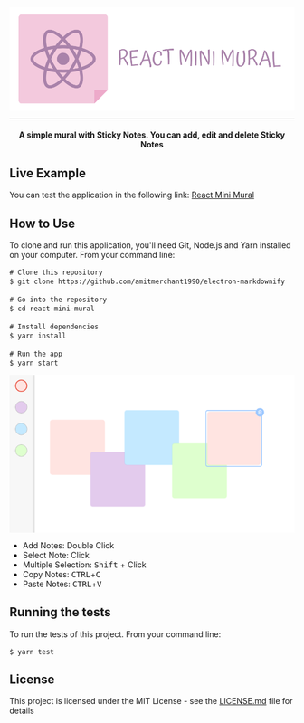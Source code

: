 <p align="center">
    <img align="center" src="readme-header.png" alt="Markdownify" width="700">
</p>

---

<h4 align="center">A simple mural with Sticky Notes. You can add, edit and delete Sticky Notes</h4>

## Live Example

You can test the application in the following link: <a href="https://react-mini-mural.netlify.com/" target="_blank">React Mini Mural</a>

## How to Use

To clone and run this application, you'll need Git, Node.js and Yarn installed on your computer. From your command line:

```
# Clone this repository
$ git clone https://github.com/amitmerchant1990/electron-markdownify

# Go into the repository
$ cd react-mini-mural

# Install dependencies
$ yarn install

# Run the app
$ yarn start
```

<p align="center">
    <img align="center" src="react-mini-mural.png" alt="Markdownify" width="700">
</p>

* Add Notes: Double Click
* Select Note: Click
* Multiple Selection: <kbd>Shift</kbd> + Click
* Copy Notes: <kbd>CTRL</kbd>+<kbd>C</kbd>
* Paste Notes: <kbd>CTRL</kbd>+<kbd>V</kbd>

## Running the tests

To run the tests of this project. From your command line:

```
$ yarn test
```

## License

This project is licensed under the MIT License - see the [LICENSE.md](LICENSE.md) file for details
